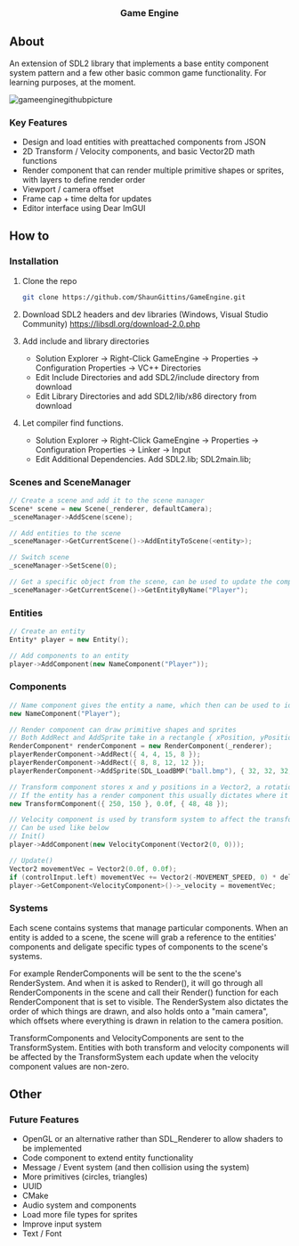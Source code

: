 <br />
<div align="center">
  <h3 align="center">Game Engine</h3>
</div>

## About

An extension of SDL2 library that implements a base entity component system pattern and a few other basic common game functionality.
For learning purposes, at the moment.

![gameenginegithubpicture](https://user-images.githubusercontent.com/21079379/147998365-64bd2fce-8bf3-473d-9385-937f409b2c1c.png)

### Key Features
* Design and load entities with preattached components from JSON
* 2D Transform / Velocity components, and basic Vector2D math functions
* Render component that can render multiple primitive shapes or sprites, with layers to define render order
* Viewport / camera offset
* Frame cap + time delta for updates
* Editor interface using Dear ImGUI


## How to

### Installation

1. Clone the repo
   ```sh
   git clone https://github.com/ShaunGittins/GameEngine.git
   ```
2. Download SDL2 headers and dev libraries (Windows, Visual Studio Community)
   https://libsdl.org/download-2.0.php
   
3. Add include and library directories
   * Solution Explorer -> Right-Click GameEngine -> Properties -> Configuration Properties -> VC++ Directories
   * Edit Include Directories and add SDL2/include directory from download
   * Edit Library Directories and add SDL2/lib/x86 directory from download
   
4. Let compiler find functions.
   * Solution Explorer -> Right-Click GameEngine -> Properties -> Configuration Properties -> Linker -> Input
   * Edit Additional Dependencies. Add SDL2.lib; SDL2main.lib;
   

### Scenes and SceneManager
```C++
// Create a scene and add it to the scene manager
Scene* scene = new Scene(_renderer, defaultCamera);
_sceneManager->AddScene(scene);

// Add entities to the scene
_sceneManager->GetCurrentScene()->AddEntityToScene(<entity>);

// Switch scene
_sceneManager->SetScene(0);

// Get a specific object from the scene, can be used to update the component
_sceneManager->GetCurrentScene()->GetEntityByName("Player");
```

### Entities
```C++
// Create an entity
Entity* player = new Entity();

// Add components to an entity
player->AddComponent(new NameComponent("Player"));
```
### Components
```C++
// Name component gives the entity a name, which then can be used to identify it, this however is not unique, and it's recommended to use entity _id
new NameComponent("Player");

// Render component can draw primitive shapes and sprites
// Both AddRect and AddSprite take in a rectangle { xPosition, yPosition, width, height }
RenderComponent* renderComponent = new RenderComponent(_renderer);
playerRenderComponent->AddRect({ 4, 4, 15, 8 });
playerRenderComponent->AddRect({ 8, 8, 12, 12 });
playerRenderComponent->AddSprite(SDL_LoadBMP("ball.bmp"), { 32, 32, 32, 48 });

// Transform component stores x and y positions in a Vector2, a rotation value and x and y scale in another Vector2
// If the entity has a render component this usually dictates where it appears on the screen
new TransformComponent({ 250, 150 }, 0.0f, { 48, 48 });

// Velocity component is used by transform system to affect the transform component of the entity
// Can be used like below
// Init()
player->AddComponent(new VelocityComponent(Vector2(0, 0)));

// Update()
Vector2 movementVec = Vector2(0.0f, 0.0f);
if (controlInput.left) movementVec += Vector2(-MOVEMENT_SPEED, 0) * deltaTime;
player->GetComponent<VelocityComponent>()->_velocity = movementVec;
```

### Systems
Each scene contains systems that manage particular components. When an entity is added to a scene, the scene will grab a reference to the entities' components and deligate specific types of components to the scene's systems.

For example RenderComponents will be sent to the the scene's RenderSystem. And when it is asked to Render(), it will go through all RenderComponents in the scene and call their Render() function for each RenderComponent that is set to visible.
The RenderSystem also dictates the order of which things are drawn, and also holds onto a "main camera", which offsets where everything is drawn in relation to the camera position.

TransformComponents and VelocityComponents are sent to the TransformSystem. Entities with both transform and velocity components will be affected by the TransformSystem each update when the velocity component values are non-zero.


## Other

### Future Features
* OpenGL or an alternative rather than SDL_Renderer to allow shaders to be implemented
* Code component to extend entity functionality
* Message / Event system (and then collision using the system)
* More primitives (circles, triangles)
* UUID
* CMake
* Audio system and components
* Load more file types for sprites
* Improve input system
* Text / Font
